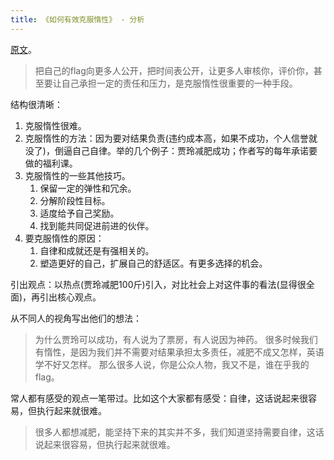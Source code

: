 ```yaml
---
title: 《如何有效克服惰性》 - 分析
---
```

[原文](./origin.md)。

> 把自己的flag向更多人公开，把时间表公开，让更多人审核你，评价你，甚至要让自己承担一定的责任和压力，是克服惰性很重要的一种手段。

结构很清晰：
1. 克服惰性很难。
2. 克服惰性的方法：因为要对结果负责(违约成本高，如果不成功，个人信誉就没了)，倒逼自己自律。举的几个例子：贾玲减肥成功；作者写的每年承诺要做的福利课。
3. 克服惰性的一些其他技巧。  
    1. 保留一定的弹性和冗余。
    2. 分解阶段性目标。
    3. 适度给予自己奖励。
    4. 找到能共同促进前进的伙伴。
4. 要克服惰性的原因：
    1. 自律和成就还是有强相关的。
    2. 塑造更好的自己，扩展自己的舒适区。有更多选择的机会。

引出观点：以热点(贾玲减肥100斤)引入，对比社会上对这件事的看法(显得很全面)，再引出核心观点。

从不同人的视角写出他们的想法：
> 为什么贾玲可以成功，有人说为了票房，有人说因为神药。
> 很多时候我们有惰性，是因为我们并不需要对结果承担太多责任，减肥不成又怎样，英语学不好又怎样。
> 那么很多人说，你是公众人物，我又不是，谁在乎我的flag。

常人都有感受的观点一笔带过。比如这个大家都有感受：自律，这话说起来很容易，但执行起来就很难。  
> 很多人都想减肥，能坚持下来的其实并不多，我们知道坚持需要自律，这话说起来很容易，但执行起来就很难。
